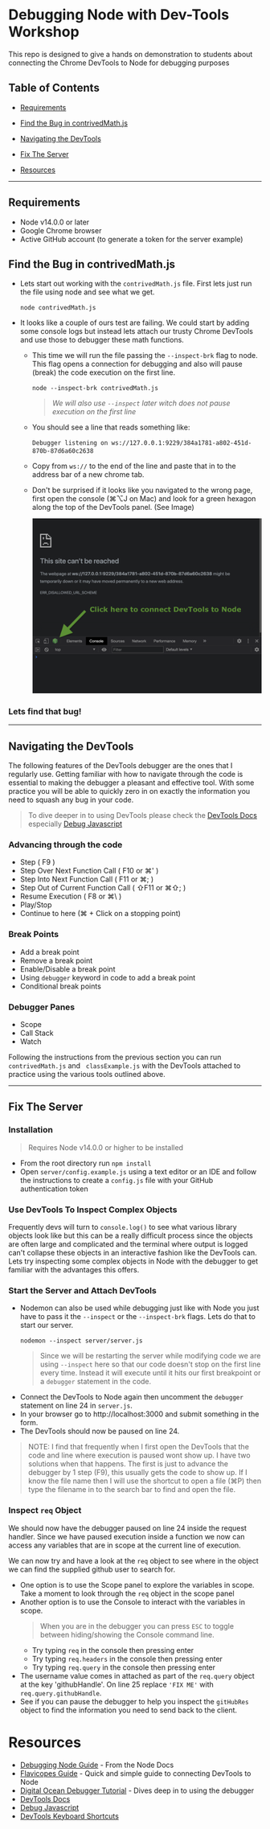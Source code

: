 # Debugging Node with Dev-Tools Workshop
This repo is designed to give a hands on demonstration to students about connecting the Chrome DevTools to Node for debugging purposes

## Table of Contents

- [Requirements](#requirements)

- [Find the Bug in contrivedMath.js](#find-the-bug-in-contrivedmath.js)

- [Navigating the DevTools](#navigating-the-devtools)

- [Fix The Server](#fix-the-server)

- [Resources](#resources)

---

## Requirements

- Node v14.0.0 or later
- Google Chrome browser
- Active GitHub account (to generate a token for the server example)

## Find the Bug in contrivedMath.js

- Lets start out working with the `contrivedMath.js` file.  First lets just run the file using node and see what we get.
  ```
  node contrivedMath.js
  ```
- It looks like a couple of ours test are failing. We could start by adding some console logs but instead lets attach our trusty Chrome DevTools and use those to debugger these math functions.
  - This time we will run the file passing the `--inspect-brk` flag to node. This flag opens a connection for debugging and also will pause (break) the code execution on the first line.  
    ```
    node --inspect-brk contrivedMath.js
    ```
    >_We will also use `--inspect` later witch does not pause execution on the first line_
  - You should see a line that reads something like: 
    ```
    Debugger listening on ws://127.0.0.1:9229/384a1781-a802-451d-870b-87d6a60c2638
    ```
  - Copy from `ws://` to the end of the line and paste that in to the address bar of a new chrome tab.
  - Don't be surprised if it looks like you navigated to the wrong page, first open the console (⌘⌥J on Mac) and look for a green hexagon along the top of the DevTools panel. (See Image)

      ![Connect DevTools To Node](images/connectToNode.png)
      
### Lets find that bug!
---
## Navigating the DevTools
The following features of the DevTools debugger are the ones that I regularly use.  Getting familiar with how to navigate through the code is essential to making the debugger a pleasant and effective tool.  With some practice you will be able to quickly zero in on exactly the information you need to squash any bug in your code.

>To dive deeper in to using DevTools please check the [DevTools Docs](https://developer.chrome.com/docs/devtools/) especially [Debug Javascript](https://developer.chrome.com/docs/devtools/javascript/)

### Advancing through the code
- Step ( F9 )
- Step Over Next Function Call ( F10 or ⌘' )
- Step Into Next Function Call ( F11 or ⌘; )
- Step Out of Current Function Call ( ⇧F11 or ⌘⇧; )
- Resume Execution ( F8 or ⌘\ )
- Play/Stop <!-- If you know the shortcuts for play/stop lemme know please -->
- Continue to here (⌘ + Click on a stopping point)

### Break Points
- Add a break point
- Remove a break point
- Enable/Disable a break point
- Using `debugger` keyword in code to add a break point
- Conditional break points

### Debugger Panes
- Scope
- Call Stack
- Watch

Following the instructions from the previous section you can run `contrivedMath.js` and ` classExample.js` with the DevTools attached to practice using the various tools outlined above.

---

## Fix The Server

### Installation
> Requires Node v14.0.0 or higher to be installed

- From the root directory run `npm install`
- Open `server/config.example.js` using a text editor or an IDE and follow the instructions to create a `config.js` file with your GitHub authentication token

### Use DevTools To Inspect Complex Objects
Frequently devs will turn to `console.log()` to see what various library objects look like but this can be a really difficult process since the objects are often large and complicated and the terminal where output is logged can't collapse these objects in an interactive fashion like the DevTools can. Lets try inspecting some complex objects in Node with the debugger to get familiar with the advantages this offers.

### Start the Server and Attach DevTools

- Nodemon can also be used while debugging just like with Node you just have to pass it the `--inspect` or the `--inspect-brk` flags.  Lets do that to start our server.
  ```
  nodemon --inspect server/server.js
  ```
  > Since we will be restarting the server while modifying code we are using `--inspect` here so that our code doesn't stop on the first line every time. Instead it will execute until it hits our first breakpoint or a `debugger` statement in the code.
- Connect the DevTools to Node again then uncomment the `debugger` statement on line 24 in `server.js`.
- In your browser go to http://localhost:3000 and submit something in the form.
- The DevTools should now be paused on line 24.
> NOTE: I find that frequently when I first open the DevTools that the code and line where execution is paused wont show up.  I have two solutions when that happens. The first is just to advance the debugger by 1 step (F9), this usually gets the code to show up. If I know the file name then I will use the shortcut to open a file (⌘P) then type the filename in to the search bar to find and open the file.

### Inspect `req` Object
We should now have the debugger paused on line 24 inside the request handler. Since we have paused execution inside a function we now can access any variables that are in scope at the current line of execution. 

We can now try and have a look at the `req` object to see where in the object we can find the supplied github user to search for.
- One option is to use the Scope panel to explore the variables in scope. Take a moment to look through the `req` object in the scope panel
- Another option is to use the Console to interact with the variables in scope.
  > When you are in the debugger you can press `ESC` to toggle between hiding/showing the Console command line.
  - Try typing `req` in the console then pressing enter
  - Try typing `req.headers` in the console then pressing enter
  - Try typing `req.query` in the console then pressing enter
- The username value comes in attached as part of the `req.query` object at the key 'githubHandle'. On line 25 replace `'FIX ME'` with `req.query.githubHandle`.
- See if you can pause the debugger to help you inspect the `gitHubRes` object to find the information you need to send back to the client. 


# Resources
- [Debugging Node Guide](https://nodejs.org/en/docs/guides/debugging-getting-started/) - From the Node Docs
- [Flavicopes Guide](https://flaviocopes.com/node-debug-devtools/) - Quick and simple guide to connecting DevTools to Node
- [Digital Ocean Debugger Tutorial](https://www.digitalocean.com/community/tutorials/how-to-debug-node-js-with-the-built-in-debugger-and-chrome-devtools#step-3-%E2%80%94-debugging-nodejs-with-chrome-devtools) - Dives deep in to using the debugger
- [DevTools Docs](https://developer.chrome.com/docs/devtools/)
- [Debug Javascript](https://developer.chrome.com/docs/devtools/javascript/)
- [DevTools Keyboard Shortcuts](https://developer.chrome.com/docs/devtools/shortcuts/)
